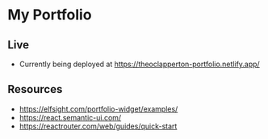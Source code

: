 # My Portfolio

## Live
- Currently being deployed at https://theoclapperton-portfolio.netlify.app/

## Resources
- https://elfsight.com/portfolio-widget/examples/
- https://react.semantic-ui.com/
- https://reactrouter.com/web/guides/quick-start
